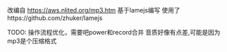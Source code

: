 改编自 https://aws.nlited.org/mp3.htm
基于lamejs编写
使用了https://github.com/zhuker/lamejs

TODO:
操作流程优化，需要吧power和record合并
音质好像有点差,可能是因为mp3是个压缩格式